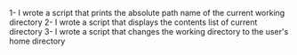 1- I wrote a script that prints the absolute path name of the current working  directory
2- I wrote a script that displays the contents list of current directory
3- I wrote a script that changes the working directory to the user's home directory
